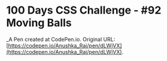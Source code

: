 # 100 Days CSS Challenge  - #92 Moving Balls
 _A Pen created at CodePen.io. Original URL: [https://codepen.io/Anushka_Raj/pen/dLWjVX](https://codepen.io/Anushka_Raj/pen/dLWjVX).

 